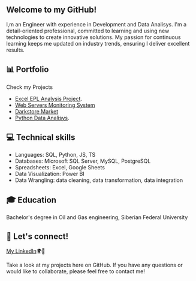 ## Welcome to my GitHub!  
I,m an Engineer with experience in Development and Data Analisys. I'm a detail-oriented professional, committed to learning and using new technologies to create innovative solutions. 
My passion for continuous learning keeps me updated on industry trends, ensuring I deliver excellent results.

## 📊 Portfolio
Check my Projects 
- [Excel EPL Analysis Project](https://github.com/artemrudman/Excel_Project_Liverpool).
- [Web Servers Monitoring System](https://github.com/artemrudman/Webservers_Project/)
- [Darkstore Market](https://github.com/artemrudman/Darkstore_market)
- [Python Data Analisys]().
  
## 💻 Technical skills
- Languages: SQL, Python, JS, TS
- Databases: Microsoft SQL Server, MySQL, PostgreSQL
- Spreadsheets: Excel, Google Sheets
- Data Visualization: Power BI
- Data Wrangling: data cleaning, data transformation, data integration

## 🎓 Education
Bachelor's degree in Oil and Gas engineering, Siberian Federal University

## 📧 Let's connect!
[My LinkedIn](https://www.linkedin.com/in/artem-rudman/)🌍🚀

Take a look at my projects here on GitHub. If you have any questions or would like to collaborate, please feel free to contact me!

